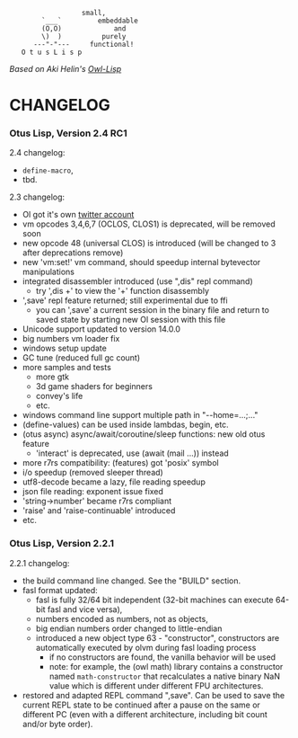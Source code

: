 ```
                  small,
        `___`         embeddable
        (O,O)             and
        \)  )          purely
      ---"-"---     functional!
   O t u s L i s p
```
*Based on Aki Helin's [Owl-Lisp](https://gitlab.com/owl-lisp/owl)*

CHANGELOG
=========

### Otus Lisp, Version 2.4 RC1

2.4 changelog:
 * `define-macro`,
 * tbd.

2.3 changelog:
 * Ol got it's own [twitter account](https://twitter.com/otus_lisp)
 * vm opcodes 3,4,6,7 (OCLOS, CLOS1) is deprecated, will be removed soon
 * new opcode 48 (universal CLOS) is introduced (will be changed to 3 after deprecations remove)
 * new 'vm:set!' vm command, should speedup internal bytevector manipulations
 * integrated disassembler introduced (use ",dis" repl command)
   * try ',dis +' to view the '+' function disassembly
 * ',save' repl feature returned; still experimental due to ffi
   * you can ',save' a current session in the binary file and return to saved state by starting new Ol session with this file
 * Unicode support updated to version 14.0.0
 * big numbers vm loader fix
 * windows setup update
 * GC tune (reduced full gc count)
 * more samples and tests
   * more gtk
   * 3d game shaders for beginners
   * convey's life
   * etc.
 * windows command line support multiple path in "--home=...;..."
 * (define-values) can be used inside lambdas, begin, etc.
 * (otus async) async/await/coroutine/sleep functions: new old otus feature
   * 'interact' is deprecated, use (await (mail ...)) instead
 * more r7rs compatibility: (features) got 'posix' symbol
 * i/o speedup (removed sleeper thread)
 * utf8-decode became a lazy, file reading speedup
 * json file reading: exponent issue fixed
 * 'string->number' became r7rs compliant
 * 'raise' and 'raise-continuable' introduced
 * etc.

### Otus Lisp, Version 2.2.1

2.2.1 changelog:
 * the build command line changed. See the "BUILD" section.
 * fasl format updated:
   * fasl is fully 32/64 bit independent (32-bit machines can execute 64-bit fasl and vice versa),
   * numbers encoded as numbers, not as objects,
   * big endian numbers order changed to little-endian
   * introduced a new object type 63 - "constructor", constructors are automatically executed by olvm during fasl loading process
     * if no constructors are found, the vanilla behavior will be used
     * note: for example, the (owl math) library contains a constructor named `math-constructor` that recalculates a native binary NaN value which is different under different FPU architectures.
  * restored and adapted REPL command ",save". Can be used to save the current REPL state to be continued after a pause on the same or different PC (even with a different architecture, including bit count and/or byte order).
